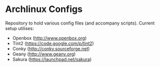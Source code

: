 # Archlinux Configs

Repository to hold various config files (and accompany scripts).  Current setup utilises:

 * Openbox (http://www.openbox.org)
 * Tint2 (https://code.google.com/p/tint2)
 * Conky (http://conky.sourceforge.net)
 * Geany (http://www.geany.org)
 * Sakura (https://launchpad.net/sakura)
